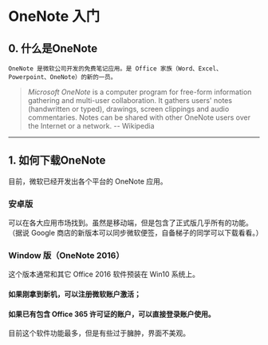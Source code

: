 # OneNote 入门

## 0. 什么是OneNote

    OneNote 是微软公司开发的免费笔记应用。是 Office 家族（Word、Excel、Powerpoint、OneNote）的新的一员。

> *Microsoft OneNote* is a computer program for free-form information gathering and multi-user collaboration. It gathers users' notes (handwritten or typed), drawings, screen clippings and audio commentaries. Notes can be shared with other OneNote users over the Internet or a network.
>-- Wikipedia
>

---

## 1. 如何下载OneNote

目前，微软已经开发出各个平台的 OneNote 应用。

### 安卓版

可以在各大应用市场找到。虽然是移动端，但是包含了正式版几乎所有的功能。（据说 Google 商店的新版本可以同步微软便签，自备梯子的同学可以下载看看。）

### Window 版（OneNote 2016）

这个版本通常和其它 Office 2016 软件预装在 Win10 系统上。

#### 如果刚拿到新机，可以注册微软账户激活；

#### 如果已有包含 Office 365 许可证的账户，可以直接登录账户使用。

目前这个软件功能最多，但是有些过于臃肿，界面不美观。

